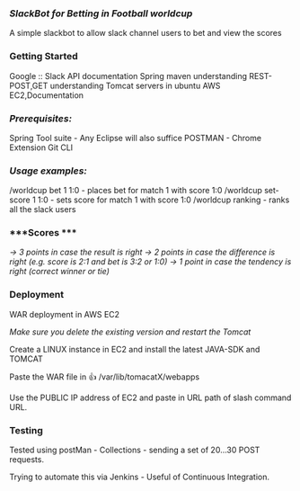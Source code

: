 ### ***SlackBot for Betting in Football worldcup***

A simple slackbot to allow slack channel users to bet  and view the scores

### **Getting Started**
Google  :: 
Slack API documentation 
Spring maven understanding
REST- POST,GET understanding
Tomcat servers in ubuntu 
AWS EC2,Documentation

### ***Prerequisites:***
Spring Tool suite - Any Eclipse will also suffice
POSTMAN - Chrome Extension
Git CLI 


### ***Usage examples:***
/worldcup bet 1 1:0 - places bet for match 1 with score 1:0
/worldcup set-score 1 1:0 - sets score for match 1 with score 1:0
/worldcup ranking  - ranks all the slack users 


### ***Scores ***
  *-> 3 points in case the result is right*
  *-> 2 points in case the difference is right (e.g. score is 2:1 and bet is 3:2 or 1:0)*
  *-> 1 point in case the tendency is right (correct winner or tie)*


### Deployment
WAR deployment in AWS EC2

*Make sure you delete the existing version and restart the Tomcat*

Create a LINUX instance in EC2 and install the latest JAVA-SDK and TOMCAT

Paste the WAR file in :+1: /var/lib/tomacatX/webapps

Use the PUBLIC IP address of EC2 and paste in URL path of slash command URL. 





### Testing 
Tested using postMan - Collections - sending a set of 20...30 POST requests.

Trying to automate this via Jenkins - Useful of Continuous Integration.


